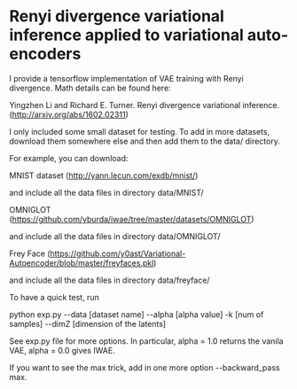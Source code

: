# Renyi divergence variational inference applied to variational auto-encoders

I provide a tensorflow implementation of VAE training with Renyi divergence. Math details can be found here:

Yingzhen Li and Richard E. Turner. Renyi divergence variational inference. 
(http://arxiv.org/abs/1602.02311)

I only included some small dataset for testing. To add in more datasets, download them somewhere else and then add them to the data/ directory.

For example, you can download:

MNIST dataset (http://yann.lecun.com/exdb/mnist/)

and include all the data files in directory data/MNIST/

OMNIGLOT (https://github.com/yburda/iwae/tree/master/datasets/OMNIGLOT)

and include all the data files in directory data/OMNIGLOT/

Frey Face (https://github.com/y0ast/Variational-Autoencoder/blob/master/freyfaces.pkl)

and include all the data files in directory data/freyface/

To have a quick test, run 

python exp.py --data [dataset name] --alpha [alpha value] -k [num of samples] --dimZ [dimension of the latents]

See exp.py file for more options. In particular, alpha = 1.0 returns the vanila VAE, alpha = 0.0 gives IWAE. 

If you want to see the max trick, add in one more option --backward_pass max.
